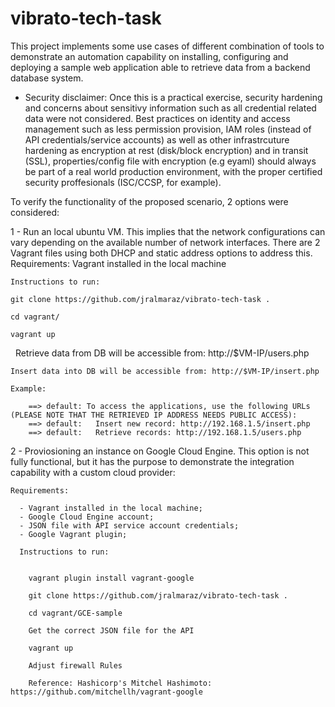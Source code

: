# vibrato-tech-task
This project implements some use cases of different combination of tools to demonstrate an automation capability on installing, configuring and deploying a sample web application able to retrieve data from a backend database system.

* Security disclaimer:
Once this is a practical exercise, security hardening and concerns about sensitivy information such as all credential related data were not considered. Best practices on identity and access management such as less permission provision, IAM roles (instead of API credentials/service accounts) as well as other infrastrcuture hardening as encryption at rest (disk/block encryption) and in transit (SSL), properties/config file with encryption (e.g eyaml) should always be part of a real world production environment, with the proper certified security proffesionals (ISC/CCSP, for example).

To verify the functionality of the proposed scenario, 2 options were considered:

1 - Run an local ubuntu VM. This implies that the network configurations can vary depending on the available number of network interfaces. There are 2 Vagrant files using both DHCP and static address options to address this.
    Requirements: Vagrant installed in the local machine

    Instructions to run:

    git clone https://github.com/jralmaraz/vibrato-tech-task .

    cd vagrant/

    vagrant up

    Retrieve data from DB will be accessible from: http://$VM-IP/users.php
    
    Insert data into DB will be accessible from: http://$VM-IP/insert.php
    
    Example:
    
        ==> default: To access the applications, use the following URLs (PLEASE NOTE THAT THE RETRIEVED IP ADDRESS NEEDS PUBLIC ACCESS):
        ==> default:   Insert new record: http://192.168.1.5/insert.php
        ==> default:   Retrieve records: http://192.168.1.5/users.php


2 - Proviosioning an instance on Google Cloud Engine. This option is not fully functional, but it has the purpose to demonstrate the integration capability with a custom cloud provider:
    
    Requirements: 
    
      - Vagrant installed in the local machine;
      - Google Cloud Engine account;
      - JSON file with API service account credentials;
      - Google Vagrant plugin;
      
      Instructions to run:


        vagrant plugin install vagrant-google

        git clone https://github.com/jralmaraz/vibrato-tech-task .

        cd vagrant/GCE-sample

        Get the correct JSON file for the API 

        vagrant up
        
        Adjust firewall Rules
        
        Reference: Hashicorp's Mitchel Hashimoto: https://github.com/mitchellh/vagrant-google
